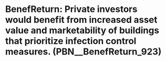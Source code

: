 # BenefReturn: __Private investors would benefit from increased asset value and marketability of buildings that prioritize infection control measures.__ (PBN__BenefReturn_923)

